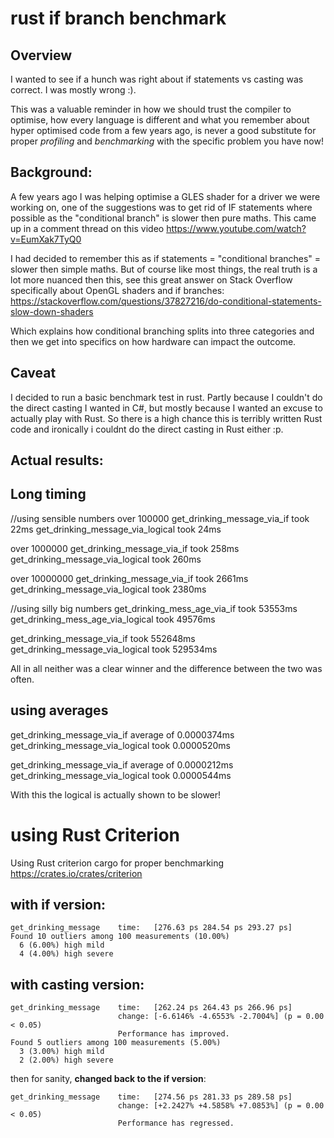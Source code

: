 # rust if branch benchmark
## Overview
I wanted to see if a hunch was right about if statements vs casting was correct. I was mostly wrong :). 

This was a valuable reminder in how we should trust the compiler to optimise, how every language is different and what you remember about hyper optimised code from a few years ago, is never a good substitute for proper *profiling* and *benchmarking* with the specific problem you have now! 

## Background: 
A few years ago I was helping optimise a GLES shader for a driver we were working on, one of the suggestions was to get rid of IF statements where possible as the "conditional branch" is slower then pure maths. This came up in a comment thread on this video https://www.youtube.com/watch?v=EumXak7TyQ0

I had decided to remember this as if statements = "conditional branches" = slower then simple maths. But of course like most things, the real truth is a lot more nuanced then this, see this great answer on Stack Overflow specifically about OpenGL shaders and if branches:
https://stackoverflow.com/questions/37827216/do-conditional-statements-slow-down-shaders

Which explains how conditional branching splits into three categories and then we get into specifics on how hardware can impact the outcome. 

## Caveat
I decided to run a basic benchmark test in rust. Partly because I couldn't do the direct casting I wanted in C#, but mostly because I wanted an excuse to actually play with Rust. So there is a high chance this is terribly written Rust code and ironically i couldnt do the direct casting in Rust either :p. 

## Actual results:

## Long timing
//using sensible numbers
over 100000
get_drinking_message_via_if took 22ms
get_drinking_message_via_logical took 24ms

over 1000000
get_drinking_message_via_if took 258ms
get_drinking_message_via_logical took 260ms

over 10000000
get_drinking_message_via_if took 2661ms
get_drinking_message_via_logical took 2380ms

//using silly big numbers
get_drinking_mess_age_via_if took 53553ms
get_drinking_mess_age_via_logical took 49576ms

get_drinking_message_via_if took 552648ms
get_drinking_message_via_logical took 529534ms

All in all neither was a clear winner and the difference between the two was often. 

## using averages

get_drinking_message_via_if average of 0.0000374ms
get_drinking_message_via_logical took  0.0000520ms

get_drinking_message_via_if average of 0.0000212ms
get_drinking_message_via_logical took 0.0000544ms

With this the logical is actually shown to be slower!

# using Rust Criterion
Using Rust criterion cargo for proper benchmarking
https://crates.io/crates/criterion

## with if version:
```
get_drinking_message    time:   [276.63 ps 284.54 ps 293.27 ps]
Found 10 outliers among 100 measurements (10.00%)
  6 (6.00%) high mild
  4 (4.00%) high severe
```

## with casting version:
```
get_drinking_message    time:   [262.24 ps 264.43 ps 266.96 ps]
                        change: [-6.6146% -4.6553% -2.7004%] (p = 0.00 < 0.05)
                        Performance has improved.
Found 5 outliers among 100 measurements (5.00%)
  3 (3.00%) high mild
  2 (2.00%) high severe
```
then for sanity, **changed back to the if version**:
```
get_drinking_message    time:   [274.56 ps 281.33 ps 289.58 ps]
                        change: [+2.2427% +4.5858% +7.0853%] (p = 0.00 < 0.05)
                        Performance has regressed.
```
